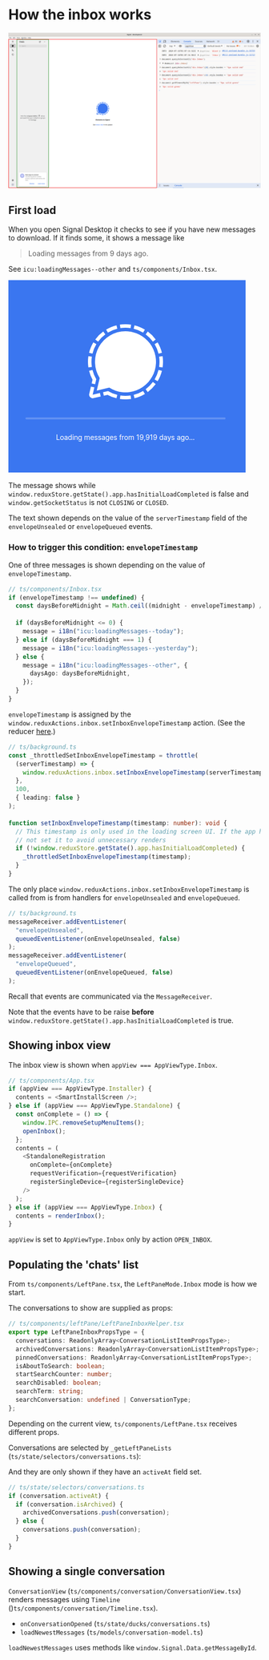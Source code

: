 # How the inbox works

![Inbox in red](./assets/inbox-ui-element.png)

## First load

When you open Signal Desktop it checks to see if you have new messages to download. If it finds some, it shows a message like

> Loading messages from 9 days ago.

See `icu:loadingMessages--other` and `ts/components/Inbox.tsx`.

![The loading messages view](./assets/loading-messages-inbox.png)

The message shows while `window.reduxStore.getState().app.hasInitialLoadCompleted` is false and `window.getSocketStatus` is not `CLOSING` or `CLOSED`.

The text shown depends on the value of the `serverTimestamp` field of the `envelopeUnsealed` or `envelopeQueued` events.

### How to trigger this condition: `envelopeTimestamp`

One of three messages is shown depending on the value of `envelopeTimestamp`.

```ts
// ts/components/Inbox.tsx
if (envelopeTimestamp !== undefined) {
  const daysBeforeMidnight = Math.ceil((midnight - envelopeTimestamp) / DAY);

  if (daysBeforeMidnight <= 0) {
    message = i18n("icu:loadingMessages--today");
  } else if (daysBeforeMidnight === 1) {
    message = i18n("icu:loadingMessages--yesterday");
  } else {
    message = i18n("icu:loadingMessages--other", {
      daysAgo: daysBeforeMidnight,
    });
  }
}
```

`envelopeTimestamp` is assigned by the `window.reduxActions.inbox.setInboxEnvelopeTimestamp` action. (See the reducer [here](ts/state/ducks/inbox.ts).)

```ts
// ts/background.ts
const _throttledSetInboxEnvelopeTimestamp = throttle(
  (serverTimestamp) => {
    window.reduxActions.inbox.setInboxEnvelopeTimestamp(serverTimestamp);
  },
  100,
  { leading: false }
);

function setInboxEnvelopeTimestamp(timestamp: number): void {
  // This timestamp is only used in the loading screen UI. If the app has loaded, let's
  // not set it to avoid unnecessary renders
  if (!window.reduxStore.getState().app.hasInitialLoadCompleted) {
    _throttledSetInboxEnvelopeTimestamp(timestamp);
  }
}
```

The only place `window.reduxActions.inbox.setInboxEnvelopeTimestamp` is called from is from handlers for `envelopeUnsealed` and `envelopeQueued`.

```ts
// ts/background.ts
messageReceiver.addEventListener(
  "envelopeUnsealed",
  queuedEventListener(onEnvelopeUnsealed, false)
);
messageReceiver.addEventListener(
  "envelopeQueued",
  queuedEventListener(onEnvelopeQueued, false)
);
```

Recall that events are communicated via the `MessageReceiver`.

Note that the events have to be raise **before** `window.reduxStore.getState().app.hasInitialLoadCompleted` is true.

## Showing inbox view

The inbox view is shown when `appView === AppViewType.Inbox`.

```ts
// ts/components/App.tsx
if (appView === AppViewType.Installer) {
  contents = <SmartInstallScreen />;
} else if (appView === AppViewType.Standalone) {
  const onComplete = () => {
    window.IPC.removeSetupMenuItems();
    openInbox();
  };
  contents = (
    <StandaloneRegistration
      onComplete={onComplete}
      requestVerification={requestVerification}
      registerSingleDevice={registerSingleDevice}
    />
  );
} else if (appView === AppViewType.Inbox) {
  contents = renderInbox();
}
```

`appView` is set to `AppViewType.Inbox` only by action `OPEN_INBOX`.

## Populating the 'chats' list

From `ts/components/LeftPane.tsx`, the `LeftPaneMode.Inbox` mode is how we start.

The conversations to show are supplied as props:

```ts
// ts/components/leftPane/LeftPaneInboxHelper.tsx
export type LeftPaneInboxPropsType = {
  conversations: ReadonlyArray<ConversationListItemPropsType>;
  archivedConversations: ReadonlyArray<ConversationListItemPropsType>;
  pinnedConversations: ReadonlyArray<ConversationListItemPropsType>;
  isAboutToSearch: boolean;
  startSearchCounter: number;
  searchDisabled: boolean;
  searchTerm: string;
  searchConversation: undefined | ConversationType;
};
```

Depending on the current view, `ts/components/LeftPane.tsx` receives different props.

Conversations are selected by `_getLeftPaneLists` (`ts/state/selectors/conversations.ts`):

And they are only shown if they have an `activeAt` field set.

```ts
// ts/state/selectors/conversations.ts
if (conversation.activeAt) {
  if (conversation.isArchived) {
    archivedConversations.push(conversation);
  } else {
    conversations.push(conversation);
  }
}
```

## Showing a single conversation

`ConversationView` (`ts/components/conversation/ConversationView.tsx`) renders messages using `Timeline` ()`ts/components/conversation/Timeline.tsx`).

- `onConversationOpened` (`ts/state/ducks/conversations.ts`)
- `loadNewestMessages` (`ts/models/conversation-model.ts`)

`loadNewestMessages` uses methods like `window.Signal.Data.getMessageById`.
